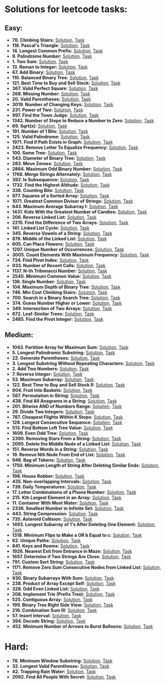 # Solutions for leetcode tasks:
## Easy:
- **70. Climbing Stairs:** [Solution](climbing-stairs), [Task](https://leetcode.com/problems/climbing-stairs/description/)
- **118. Pascal's Triangle:** [Solution](pascals-triangle), [Task](https://leetcode.com/problems/pascals-triangle/description/)
- **14. Longest Common Prefix:** [Solution](longest-common-prefix), [Task](https://leetcode.com/problems/longest-common-prefix/description/)
- **9. Palindrome Number:** [Solution](palindrome-number), [Task](https://leetcode.com/problems/palindrome-number/description/)
- **1. Two Sum:** [Solution](two-sum), [Task](https://leetcode.com/problems/two-sum/description/)
- **13. Roman to Integer:** [Solution](roman-to-integer), [Task](https://leetcode.com/problems/roman-to-integer/description/)
- **67. Add Binary:** [Solution](add-binary), [Task](https://leetcode.com/problems/add-binary/description/)
- **110. Balanced Binary Tree:** [Solution](balanced-binary-tree), [Task](https://leetcode.com/problems/balanced-binary-tree/)
- **121. Best Time to Buy and Sell Stock:** [Solution](best-time-to-buy-and-sell-stock), [Task](https://leetcode.com/problems/best-time-to-buy-and-sell-stock/description/)
- **367. Valid Perfect Square:** [Solution](valid-perfect-square), [Task](https://leetcode.com/problems/valid-perfect-square/description)
- **268. Missing Number:** [Solution](missing-number), [Task](https://leetcode.com/problems/missing-number/description)
- **20. Valid Parentheses:** [Solution](valid-parentheses), [Task](https://leetcode.com/problems/valid-parentheses/description/) 
- **3019. Number of Changing Keys:** [Solution](number-of-changing-keys), [Task](https://leetcode.com/problems/number-of-changing-keys/description/)
- **231. Power of Two:** [Solution](power-of-two), [Task](https://leetcode.com/problems/power-of-two/description/)
- **997. Find the Town Judge:** [Solution](find-all-anagrams-in-a-string), [Task](https://leetcode.com/problems/find-the-town-judge/description)
- **1342. Number of Steps to Reduce a Number to Zero:** [Solution](number-of-steps-to-reduce-a-number-to-zero), [Task](https://leetcode.com/problems/number-of-steps-to-reduce-a-number-to-zero/description/)
- **69. Sqrt(x):** [Solution](sqrtx), [Task](https://leetcode.com/problems/sqrtx/description/)
- **191. Number of 1 Bits:** [Solution](number-of-1-bits), [Task](https://leetcode.com/problems/number-of-1-bits/description/)
- **125. Valid Palindrome:** [Solution](valid-palindrome), [Task](https://leetcode.com/problems/valid-palindrome/description/)
- **1971. Find if Path Exists in Graph:** [Solution](find-if-path-exists-in-graph), [Task](https://leetcode.com/problems/find-if-path-exists-in-graph/description/)
- **2423. Remove Letter To Equalize Frequency:** [Solution](remove-letter-to-equalize-frequency), [Task](https://leetcode.com/problems/remove-letter-to-equalize-frequency/description/)
- **100. Same Tree:** [Solution](same-tree), [Task](https://leetcode.com/problems/same-tree/description)
- **543. Diameter of Binary Tree:** [Solution](diameter-of-binary-tree), [Task](https://leetcode.com/problems/diameter-of-binary-tree/description)
- **283. Move Zeroes:** [Solution](move-zeroes), [Task](https://leetcode.com/problems/move-zeroes/description)
- **2864. Maximum Odd Binary Number:** [Solution](maximum-odd-binary-number), [Task](https://leetcode.com/problems/maximum-odd-binary-number/description)
- **1768. Merge Strings Alternately:** [Solution](merge-strings-alternately), [Task](https://leetcode.com/problems/merge-strings-alternately/description)
- **392. Is Subsequence:** [Solution](is-subsequence), [Task](https://leetcode.com/problems/is-subsequence/description)
- **1732. Find the Highest Altitude:** [Solution](find-the-highest-altitude), [Task](https://leetcode.com/problems/find-the-highest-altitude/description)
- **338. Counting Bits:** [Solution](counting-bits), [Task](https://leetcode.com/problems/counting-bits/description)
- **977. Squares of a Sorted Array:** [Solution](squares-of-a-sorted-array), [Task](https://leetcode.com/problems/squares-of-a-sorted-array/description)
- **1071. Greatest Common Divisor of Strings:** [Solution](greatest-common-divisor-of-strings), [Task](https://leetcode.com/problems/greatest-common-divisor-of-strings/description)
- **643. Maximum Average Subarray I:** [Solution](maximum-average-subarray-i), [Task](https://leetcode.com/problems/maximum-average-subarray-i/description)
- **1431. Kids With the Greatest Number of Candies:** [Solution](kids-with-the-greatest-number-of-candies), [Task](https://leetcode.com/problems/kids-with-the-greatest-number-of-candies/description)
- **206. Reverse Linked List:** [Solution](reverse-linked-list), [Task](https://leetcode.com/problems/reverse-linked-list/description)
- **2215. Find the Difference of Two Arrays:** [Solution](find-the-difference-of-two-arrays), [Task](https://leetcode.com/problems/find-the-difference-of-two-arrays/description)
- **141. Linked List Cycle:** [Solution](linked-list-cycle), [Task](https://leetcode.com/problems/linked-list-cycle/description)
- **345. Reverse Vowels of a String:** [Solution](reverse-vowels-of-a-string), [Task](https://leetcode.com/problems/reverse-vowels-of-a-string/description)
- **876. Middle of the Linked List:** [Solution](middle-of-the-linked-list), [Task](https://leetcode.com/problems/middle-of-the-linked-list/description)
- **605. Can Place Flowers:** [Solution](can-place-flowers), [Task](https://leetcode.com/problems/can-place-flowers/description)
- **1207. Unique Number of Occurrences:** [Solution](unique-number-of-occurrences), [Task](https://leetcode.com/problems/unique-number-of-occurrences/description)
- **3005. Count Elements With Maximum Frequency:** [Solution](count-elements-with-maximum-frequency), [Task](https://leetcode.com/problems/count-elements-with-maximum-frequency/description)
- **724. Find Pivot Index:** [Solution](find-pivot-index), [Task](https://leetcode.com/problems/find-pivot-index/description)
- **933. Number of Recent Calls:** [Solution](number-of-recent-calls), [Task](https://leetcode.com/problems/number-of-recent-calls/description)
- **1137. N-th Tribonacci Number:** [Solution](n-th-tribonacci-number), [Task](https://leetcode.com/problems/n-th-tribonacci-number/description)
- **2540. Minimum Common Value:** [Solution](minimum-common-value), [Task](https://leetcode.com/problems/minimum-common-value/description)
- **136. Single Number:** [Solution](single-number), [Task](https://leetcode.com/problems/single-number/description)
- **104. Maximum Depth of Binary Tree:** [Solution](maximum-depth-of-binary-tree), [Task](https://leetcode.com/problems/maximum-depth-of-binary-tree/description)
- **746. Min Cost Climbing Stairs:** [Solution](min-cost-climbing-stairs), [Task](https://leetcode.com/problems/min-cost-climbing-stairs/description)
- **700. Search in a Binary Search Tree:** [Solution](search-in-a-binary-search-tree), [Task](https://leetcode.com/problems/search-in-a-binary-search-tree/description)
- **374. Guess Number Higher or Lower:** [Solution](guess-number-higher-or-lower), [Task](https://leetcode.com/problems/guess-number-higher-or-lower/description)
- **349. Intersection of Two Arrays:** [Solution](intersection-of-two-arrays), [Task](https://leetcode.com/problems/intersection-of-two-arrays/description)
- **872. Leaf-Similar Trees:** [Solution](leaf-similar-trees), [Task](https://leetcode.com/problems/leaf-similar-trees/description)
- **2485. Find the Pivot Integer:** [Solution](find-the-pivot-integer), [Task](https://leetcode.com/problems/find-the-pivot-integer/description)
## Medium:
- **1043. Partition Array for Maximum Sum:** [Solution](partition-array-for-maximum-sum), [Task](https://leetcode.com/problems/partition-array-for-maximum-sum/description/)
- **5. Longest Palindromic Substring:** [Solution](longest-palindromic-substring), [Task](https://leetcode.com/problems/longest-palindromic-substring/description)
- **22. Generate Parentheses:** [Solution](generate-parentheses), [Task](https://leetcode.com/problems/generate-parentheses/description/)
- **3. Longest Substring Without Repeating Characters:**  [Solution](longest-substring-without-repeating-characters), [Task](https://leetcode.com/problems/longest-substring-without-repeating-characters/description/)
- **2. Add Two Numbers:** [Solution](add-two-numbers), [Task](https://leetcode.com/problems/add-two-numbers/description/)
- **7. Reverse Integer:** [Solution](reverse-integer), [Task](https://leetcode.com/problems/reverse-integer/description/)
- **53. Maximum Subarray:** [Solution](maximum-subarray), [Task](https://leetcode.com/problems/maximum-subarray/description/)
- **122. Best Time to Buy and Sell Stock II:** [Solution](best-time-to-buy-and-sell-stock-ii), [Task](https://leetcode.com/problems/best-time-to-buy-and-sell-stock-ii/description/)
- **904. Fruit Into Baskets:** [Solution](fruit-into-baskets), [Task](https://leetcode.com/problems/fruit-into-baskets/description/)
- **567. Permutation in String:** [Solution](permutation-in-string), [Task](https://leetcode.com/problems/permutation-in-string/description/)
- **438. Find All Anagrams in a String:** [Solution](find-all-anagrams-in-a-string), [Task](https://leetcode.com/problems/find-all-anagrams-in-a-string/description/)
- **201. Bitwise AND of Numbers Range:** [Solution](bitwise-and-of-numbers-range), [Task](https://leetcode.com/problems/bitwise-and-of-numbers-range/description)
- **29. Divide Two Integers:** [Solution](divide-two-integers), [Task](https://leetcode.com/problems/divide-two-integers/description/)
- **787. Cheapest Flights Within K Stops:** [Solution](cheapest-flights-within-k-stops), [Task](https://leetcode.com/problems/cheapest-flights-within-k-stops/description)
- **128. Longest Consecutive Sequence:** [Solution](longest-consecutive-sequence), [Task](https://leetcode.com/problems/longest-consecutive-sequence/description/)
- **513. Find Bottom Left Tree Value:** [Solution](find-bottom-left-tree-value), [Task](https://leetcode.com/problems/find-bottom-left-tree-value/description)
- **1609. Even Odd Tree:** [Solution](even-odd-tree), [Task](https://leetcode.com/problems/even-odd-tree/description)
- **2390. Removing Stars From a String:** [Solution](removing-stars-from-a-string), [Task](https://leetcode.com/problems/removing-stars-from-a-string/description/)
- **2095. Delete the Middle Node of a Linked List:** [Solution](delete-the-middle-node-of-a-linked-list), [Task](https://leetcode.com/problems/delete-the-middle-node-of-a-linked-list/description)
- **151. Reverse Words in a String:** [Solution](reverse-words-in-a-string), [Task](https://leetcode.com/problems/reverse-words-in-a-string/description)
- **19. Remove Nth Node From End of List:** [Solution](remove-nth-node-from-end-of-list), [Task](https://leetcode.com/problems/remove-nth-node-from-end-of-list/description)
- **948. Bag of Tokens:** [Solution](bag-of-tokens), [Task](https://leetcode.com/problems/bag-of-tokens/description)
- **1750. Minimum Length of String After Deleting Similar Ends:** [Solution](minimum-length-of-string-after-deleting-similar-ends), [Task](https://leetcode.com/problems/minimum-length-of-string-after-deleting-similar-ends/description)
- **198. House Robber:** [Solution](house-robber), [Task](https://leetcode.com/problems/house-robber/description)
- **435. Non-overlapping Intervals:** [Solution](non-overlapping-intervals), [Task](https://leetcode.com/problems/non-overlapping-intervals/description)
- **739. Daily Temperatures:** [Solution](daily-temperatures), [Task](https://leetcode.com/problems/daily-temperatures/description)
- **17. Letter Combinations of a Phone Number:** [Solution](letter-combinations-of-a-phone-number), [Task](https://leetcode.com/problems/letter-combinations-of-a-phone-number/description)
- **215. Kth Largest Element in an Array:** [Solution](kth-largest-element-in-an-array), [Task](https://leetcode.com/problems/kth-largest-element-in-an-array/description)
- **11. Container With Most Water:** [Solution](container-with-most-water), [Task](https://leetcode.com/problems/container-with-most-water/description)
- **2336. Smallest Number in Infinite Set:** [Solution](smallest-number-in-infinite-set), [Task](https://leetcode.com/problems/smallest-number-in-infinite-set/description)
- **443. String Compression:** [Solution](string-compression), [Task](https://leetcode.com/problems/string-compression/description)
- **735. Asteroid Collision:** [Solution](asteroid-collision), [Task](https://leetcode.com/problems/asteroid-collision/description)
- **1493. Longest Subarray of 1's After Deleting One Element:** [Solution](longest-subarray-of-1s-after-deleting-one-element), [Task](https://leetcode.com/problems/longest-subarray-of-1s-after-deleting-one-element/description)
- **1318. Minimum Flips to Make a OR b Equal to c:** [Solution](minimum-flips-to-make-a-or-b-equal-to-c), [Task](https://leetcode.com/problems/minimum-flips-to-make-a-or-b-equal-to-c/description)
- **62. Unique Paths:** [Solution](unique-paths), [Task](https://leetcode.com/problems/unique-paths/description)
- **841. Keys and Rooms:** [Solution](keys-and-rooms), [Task](https://leetcode.com/problems/keys-and-rooms/description)
- **1926. Nearest Exit from Entrance in Maze:** [Solution](nearest-exit-from-entrance-in-maze), [Task](https://leetcode.com/problems/nearest-exit-from-entrance-in-maze/description)
- **1657. Determine if Two Strings Are Close:** [Solution](determine-if-two-strings-are-close), [Task](https://leetcode.com/problems/determine-if-two-strings-are-close/description)
- **791. Custom Sort String:** [Solution](custom-sort-string), [Task](https://leetcode.com/problems/custom-sort-string/description)
- **1171. Remove Zero Sum Consecutive Nodes from Linked List:** [Solution](remove-zero-sum-consecutive-nodes-from-linked-list), [Task](https://leetcode.com/problems/remove-zero-sum-consecutive-nodes-from-linked-list/description)
- **930. Binary Subarrays With Sum:** [Solution](binary-subarrays-with-sum), [Task](https://leetcode.com/problems/binary-subarrays-with-sum/description)
- **238. Product of Array Except Self:** [Solution](product-of-array-except-self), [Task](https://leetcode.com/problems/product-of-array-except-self)
- **328. Odd Even Linked List:** [Solution](odd-even-linked-list), [Task](https://leetcode.com/problems/odd-even-linked-list/description)
- **208. Implement Trie (Prefix Tree):** [Solution](implement-trie-prefix-tree), [Task](https://leetcode.com/problems/implement-trie-prefix-tree/description)
- **525. Contiguous Array:** [Solution](contiguous-array), [Task](https://leetcode.com/problems/contiguous-array/description)
- **199. Binary Tree Right Side View:** [Solution](binary-tree-right-side-view), [Task](https://leetcode.com/problems/binary-tree-right-side-view/description)
- **216. Combination Sum III:** [Solution](combination-sum-iii), [Task](https://leetcode.com/problems/combination-sum-iii/description)
- **57. Insert Interval:** [Solution](insert-interval), [Task](https://leetcode.com/problems/insert-interval/description/)
- **394. Decode String:** [Solution](decode-string), [Task](https://leetcode.com/problems/decode-string/description)
- **452. Minimum Number of Arrows to Burst Balloons:** [Solution](minimum-number-of-arrows-to-burst-balloons), [Task](https://leetcode.com/problems/minimum-number-of-arrows-to-burst-balloons/description)
# Hard:
- **76. Minimum Window Substring:** [Solution](minimum-window-substring), [Task](https://leetcode.com/problems/minimum-window-substring/description/)
- **32. Longest Valid Parentheses:** [Solution](longest-valid-parentheses), [Task](https://leetcode.com/problems/longest-valid-parentheses/description/)
- **42. Trapping Rain Water:** [Solution](trapping-rain-water), [Task](https://leetcode.com/problems/trapping-rain-water/description/)
- **2092. Find All People With Secret:** [Solution](find-all-people-with-secret), [Task](https://leetcode.com/problems/find-all-people-with-secret/description)
